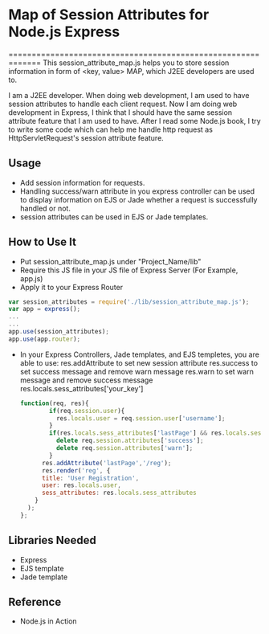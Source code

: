 # Map of Session Attributes for Node.js Express
=============================================================
  This session_attribute_map.js helps you to store session information in form of <key, value> MAP,
  which J2EE developers are used to.
  
  I am a J2EE developer. When doing web development, I am used to have session attributes to handle
  each client request.  Now I am doing web development in Express, I think that I should have the 
  same session attribute feature that I am used to have.  After I read some Node.js book, I try to 
  write some code which can help me handle http request as HttpServletRequest's session attribute feature. 

## Usage
  * Add session information for requests.
  * Handling success/warn attribute in you express controller can be used to display information on EJS or Jade
    whether a request is successfully handled or not.
  * session attributes can be used in EJS or Jade templates.    

## How to Use It
  * Put session_attribute_map.js under "Project_Name/lib"
  * Require this JS file in your JS file of Express Server (For Example, app.js)
  * Apply it to your Express Router
  
  ```js
 var session_attributes = require('./lib/session_attribute_map.js');
 var app = express();
  ...
  ...
  app.use(session_attributes); 
  app.use(app.router);
  ```
  * In your Express Controllers, Jade templates, and EJS templetes, you are able to use:
  	res.addAttribute to set new session attribute
  	res.success to set  success message and remove warn message
  	res.warn to set warn message and remove success message
  	res.locals.sess_attributes['your_key']
  
    ```js
    function(req, res){
		    if(req.session.user){
			  res.locals.user = req.session.user['username'];
			}
			if(res.locals.sess_attributes['lastPage'] && res.locals.sess_attributes['lastPage'] != '/reg'){
			  delete req.session.attributes['success'];
			  delete req.session.attributes['warn'];
			}
		  res.addAttribute('lastPage','/reg');							
	      res.render('reg', {
		  title: 'User Registration',
		  user: res.locals.user,
		  sess_attributes: res.locals.sess_attributes
		}
	  );
	};    
  	```  
## Libraries Needed
  * Express
  * EJS template
  * Jade template
  
## Reference
  * Node.js in Action



